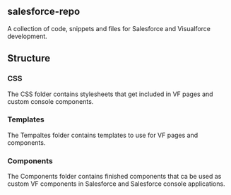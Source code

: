 <h2>salesforce-repo</h2>
<p>A collection of code, snippets and files for Salesforce and Visualforce development.</p>

<h2>Structure</h2>
<h3>CSS</h3>
The CSS folder contains stylesheets that get included in VF pages and custom console components.

<h3>Templates</h3>
The Tempaltes folder contains templates to use for VF pages and components.

<h3>Components</h3>
The Components folder contains finished components that ca be used as custom VF components in Salesforce and Salesforce console applications.




